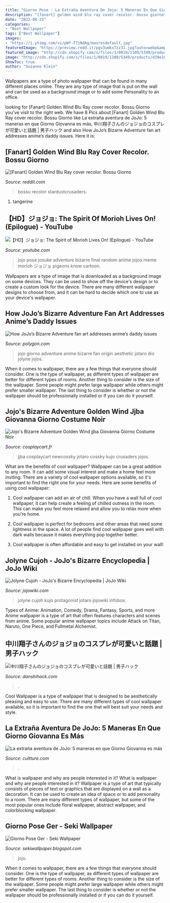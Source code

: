 ```yaml
---
title: "Giorno Pose : La Extraña Aventura De Jojo: 5 Maneras En Que Giorno Giovanna Es Más"
description: "[fanart] golden wind blu ray cover recolor. bossu giorno"
date: "2022-08-25"
categories:
- "Best Wallpaper"
tags: ["Best Wallpaper"]
images:
- "https://i.ytimg.com/vi/pWf-T7jNdAg/maxresdefault.jpg"
featuredImage: "https://preview.redd.it/pgv3umkx7zz31.jpg?auto=webp&amp;s=bd054c449d9d1a13d0b82efe076680eaaa249a93"
featured_image: "http://cdn.shopify.com/s/files/1/0019/1109/5349/products/d39e18da4d7f27161d1ce21a0b93b66b_1200x1200.jpg?v=1571720247"
image: "http://cdn.shopify.com/s/files/1/0019/1109/5349/products/d39e18da4d7f27161d1ce21a0b93b66b_1200x1200.jpg?v=1571720247"
ShowToc: true
author: "Suzanne Klein"
---
```





Wallpapers are a type of photo wallpaper that can be found in many different places online. They are any type of image that is put on the wall and can be used as a background image or to add some Personality to an office.

	

		
looking for [Fanart] Golden Wind Blu Ray cover recolor. Bossu Giorno you've visit to the right web. We have 8 Pics about [Fanart] Golden Wind Blu Ray cover recolor. Bossu Giorno like La extraña aventura de JoJo: 5 maneras en que Giorno Giovanna es más, 中川翔子さんのジョジョのコスプレが可愛いと話題 | 男子ハック and also How JoJo’s Bizarre Adventure fan art addresses anime’s daddy issues. Here it is:
		
    
## [Fanart] Golden Wind Blu Ray Cover Recolor. Bossu Giorno

<img loading=lazy src="https://preview.redd.it/pgv3umkx7zz31.jpg?auto=webp&amp;s=bd054c449d9d1a13d0b82efe076680eaaa249a93" onerror="this.onerror=null;this.src='https://tse4.mm.bing.net/th?id=OIP.gizray5bChoVsrvd9YU0owHaKe&amp;pid=15.1';" alt="[Fanart] Golden Wind Blu Ray cover recolor. Bossu Giorno">

_Source: reddit.com_

>bossu recolor stardustcrusaders. 

	

1. tangerine 

    
## 【HD】ジョジョ: The Spirit Of Morioh Lives On! (Epilogue) - YouTube

<img loading=lazy src="https://i.ytimg.com/vi/pWf-T7jNdAg/maxresdefault.jpg" onerror="this.onerror=null;this.src='https://tse3.mm.bing.net/th?id=OIP.eFsZF9OHjPo2AXZM7zVj9QHaEK&amp;pid=15.1';" alt="【HD】ジョジョ: The Spirit of Morioh Lives On! (Epilogue) - YouTube">

_Source: youtube.com_

>jojo pose josuke adventure bizarre final random anime jojos meme morioh ジョジョ pigeons know cartoon. 

	

Wallpapers are a type of image that is downloaded as a background image on some devices. They can be used to show off the device's design or to create a custom look for the device. There are many different wallpaper designs to choose from, and it can be hard to decide which one to use as your device's wallpaper.

    
## How JoJo’s Bizarre Adventure Fan Art Addresses Anime’s Daddy Issues

<img loading=lazy src="https://cdn.vox-cdn.com/thumbor/dnIeYpysQh_m198ygpWLtRAw37E=/0x34:1280x704/fit-in/1200x630/cdn.vox-cdn.com/uploads/chorus_asset/file/13707115/giorno_jojo_part_5_1139183_1280x0.jpeg" onerror="this.onerror=null;this.src='https://tse1.mm.bing.net/th?id=OIP.JJEufRkmt1q2rPdWHZvASgHaD4&amp;pid=15.1';" alt="How JoJo’s Bizarre Adventure fan art addresses anime’s daddy issues">

_Source: polygon.com_

>jojo giorno adventure anime bizarre fan origin aesthetic jotaro dio jolyne jojos. 

	

When it comes to wallpaper, there are a few things that everyone should consider. One is the type of wallpaper, as different types of wallpaper are better for different types of rooms. Another thing to consider is the size of the wallpaper. Some people might prefer large wallpaper while others might prefer smaller wallpaper. The last thing to consider is whether or not the wallpaper should be professionally installed or if you can do it yourself.

    
## Jojo&#039;s Bizarre Adventure Golden Wind Jjba Giovanna Giorno Costume Noir

<img loading=lazy src="http://cdn.shopify.com/s/files/1/0019/1109/5349/products/d39e18da4d7f27161d1ce21a0b93b66b_1200x1200.jpg?v=1571720247" onerror="this.onerror=null;this.src='https://tse2.mm.bing.net/th?id=OIP.FjNmkY_ReriftNAwGY3JZQHaHa&amp;pid=15.1';" alt="Jojo&#039;s Bizarre Adventure Golden Wind jjba Giovanna Giorno Costume Noir">

_Source: cosplaycart.fr_

>jjba cosplaycart newcossky jotaro cossky kujo crusaders jojos. 

	

What are the benefits of cool wallpaper?
Wallpaper can be a great addition to any room. It can add some visual interest and make a home feel more inviting. There are a variety of cool wallpaper options available, so it's important to find the right one for your needs. Here are some benefits of using cool wallpaper: 
1. Cool wallpaper can add an air of chill. When you have a wall full of cool wallpaper, it can help create a feeling of chilled outness in the room. This can make you feel more relaxed and allow you to relax more when you're home. 

2. Cool wallpaper is perfect for bedrooms and other areas that need some lightness in the space. A lot of people find cool wallpaper goes well with dark walls because it makes everything pop together better. 

3. Cool wallpaper is often affordable and easy to get installed on your wall!

    
## Jolyne Cujoh - JoJo&#039;s Bizarre Encyclopedia | JoJo Wiki

<img loading=lazy src="https://static.jojowiki.com/images/0/03/latest/20210808124929/Jolyne_Cujoh_Infobox_Anime.png" onerror="this.onerror=null;this.src='https://tse2.mm.bing.net/th?id=OIP.Gv5D-g_2VJlxuFK9wWBfRgAAAA&amp;pid=15.1';" alt="Jolyne Cujoh - JoJo&#039;s Bizarre Encyclopedia | JoJo Wiki">

_Source: jojowiki.com_

>jolyne cujoh kujo protagonist jotaro jojowiki infobox. 

	

Types of Anime: Animation, Comedy, Drama, Fantasy, Sports, and more
Anime wallpaper is a type of art that often features characters and scenes from anime. Some popular anime wallpaper topics include Attack on Titan, Naruto, One Piece, and Fullmetal Alchemist.

    
## 中川翔子さんのジョジョのコスプレが可愛いと話題 | 男子ハック

<img loading=lazy src="https://www.danshihack.com/wp-content/uploads/2014/06/twitter-nakagawasyoko-jojo-12.jpg" onerror="this.onerror=null;this.src='https://tse2.mm.bing.net/th?id=OIP.Gj7QbQtjb5LJFmEOfKBCAQHaJ4&amp;pid=15.1';" alt="中川翔子さんのジョジョのコスプレが可愛いと話題 | 男子ハック">

_Source: danshihack.com_

>. 

	

Cool Wallpaper is a type of wallpaper that is designed to be aesthetically pleasing and easy to use. There are many different types of cool wallpaper available, so it is important to find the one that will best suit your needs and style.

    
## La Extraña Aventura De JoJo: 5 Maneras En Que Giorno Giovanna Es Más

<img loading=lazy src="https://www.cultture.com/pics/2020/10/la-extrana-aventura-de-jojo-5-maneras-en-que-giorno-giovanna-es-mas-como-dio-amp-5-es-como-jonathan.jpg" onerror="this.onerror=null;this.src='https://tse4.mm.bing.net/th?id=OIP.DEmEyCG3cRf4kEEM6fyj1QHaD5&amp;pid=15.1';" alt="La extraña aventura de JoJo: 5 maneras en que Giorno Giovanna es más">

_Source: cultture.com_

>. 

	

What is wallpaper and why are people interested in it?
What is wallpaper and why are people interested in it?
Wallpaper is a type of art that typically consists of pieces of text or graphics that are displayed on a wall as a decoration. It can be used to create an idea of space or to add personality to a room. There are many different types of wallpaper, but some of the most popular ones include floral wallpaper, abstract wallpaper, and colorblocking wallpaper.

    
## Giorno Pose Ger - Seki Wallpaper

<img loading=lazy src="https://i.pinimg.com/originals/40/9b/99/409b99a68cc397558b7f4bbb53cc7794.jpg" onerror="this.onerror=null;this.src='https://tse1.mm.bing.net/th?id=OIP.8nEzzdK7TACR7cE6z-vPxAHaMP&amp;pid=15.1';" alt="Giorno Pose Ger - Seki Wallpaper">

_Source: sekiwallpaper.blogspot.com_

>jojo. 

	

When it comes to wallpaper, there are a few things that everyone should consider. One is the type of wallpaper, as different types of wallpaper are better for different types of rooms. Another thing to consider is the size of the wallpaper. Some people might prefer large wallpaper while others might prefer smaller wallpaper. The last thing to consider is whether or not the wallpaper should be professionally installed or if you can do it yourself.

